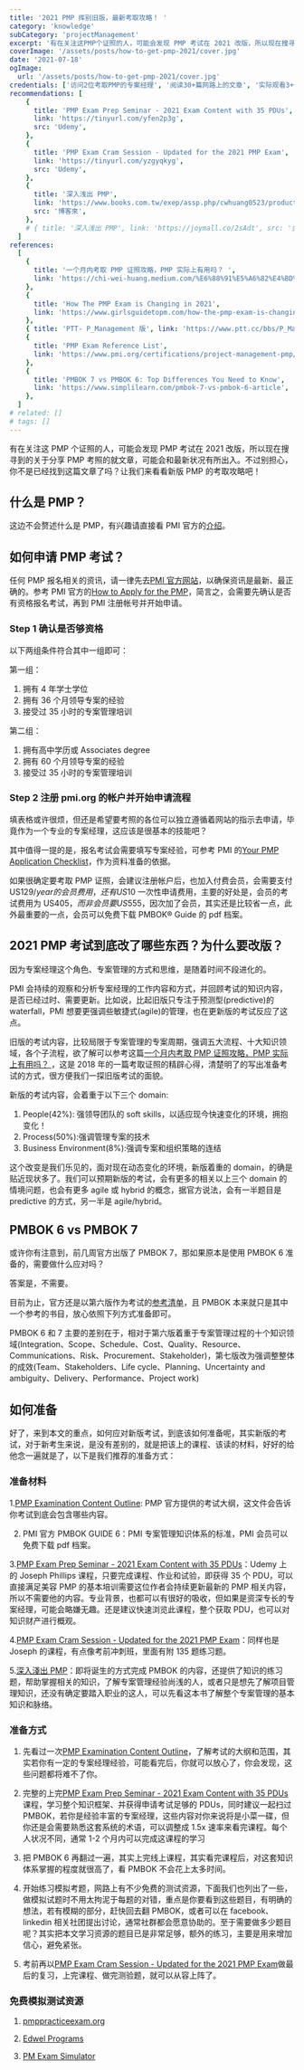 ```yaml
---
title: '2021 PMP 挥别旧版，最新考取攻略！ '
category: 'knowledge'
subCategory: 'projectManagement'
excerpt: '有在关注这PMP个证照的人，可能会发现 PMP 考试在 2021 改版，所以现在搜寻到的关于分享 PMP 考照的就文章，可能会和最新状况有所出入。不过别担心，你不是已经找到这篇文章了吗？让我们来看看新版PMP的考取攻略吧！'
coverImage: '/assets/posts/how-to-get-pmp-2021/cover.jpg'
date: '2021-07-18'
ogImage:
  url: '/assets/posts/how-to-get-pmp-2021/cover.jpg'
credentials: ['访问2位考取PMP的专案经理', '阅读30+篇网路上的文章', '实际观看3+个线上课程']
recommendations: [
    {
      title: 'PMP Exam Prep Seminar - 2021 Exam Content with 35 PDUs',
      link: 'https://tinyurl.com/yfen2p3g',
      src: 'Udemy',
    },
    {
      title: 'PMP Exam Cram Session - Updated for the 2021 PMP Exam',
      link: 'https://tinyurl.com/yzgyqkyg',
      src: 'Udemy',
    },
    {
      title: '深入浅出 PMP',
      link: 'https://www.books.com.tw/exep/assp.php/cwhuang0523/products/0010825895?utm_source=cwhuang0523&utm_medium=ap-books&utm_content=recommend&utm_campaign=ap-202108',
      src: '博客來',
    },
    # { title: '深入浅出 PMP', link: 'https://joymall.co/2sAdt', src: '金石堂' },
  ]
references:
  [
    {
      title: '一个月内考取 PMP 证照攻略，PMP 实际上有用吗？ ',
      link: 'https://chi-wei-huang.medium.com/%E6%88%91%E5%A6%82%E4%BD%95%E5%9C%A8%E4%B8%80%E5%80%8B%E6%9C%88%E5%85%A7%E5%8F%96%E5%BE%97pmp%E8%AD%89%E7%85%A7-project-management-professional-certification-544b2937adeb',
    },
    {
      title: 'How The PMP Exam is Changing in 2021',
      link: 'https://www.girlsguidetopm.com/how-the-pmp-exam-is-changing-next-year/',
    },
    { title: 'PTT- P_Management 版', link: 'https://www.ptt.cc/bbs/P_Management/index.html' },
    {
      title: 'PMP Exam Reference List',
      link: 'https://www.pmi.org/certifications/project-management-pmp/earn-the-pmp/pmp-exam-preparation/pmp-reference-list?utm_campaign=2021-07-19&utm_term=8912846&utm_content=educational&utm_source=email-sendgrid&utm_medium=979552',
    },
    {
      title: 'PMBOK 7 vs PMBOK 6: Top Differences You Need to Know',
      link: 'https://www.simplilearn.com/pmbok-7-vs-pmbok-6-article',
    },
  ]
# related: []
# tags: []
---
```


有在关注这 PMP 个证照的人，可能会发现 PMP 考试在 2021 改版，所以现在搜寻到的关于分享 PMP 考照的就文章，可能会和最新状况有所出入。不过别担心，你不是已经找到这篇文章了吗？让我们来看看新版 PMP 的考取攻略吧！

## 什么是 PMP？

这边不会赘述什么是 PMP，有兴趣请直接看 PMI 官方的[介绍](https://www.pmi.org/certifications/project-management-pmp)。

## 如何申请 PMP 考试？

任何 PMP 报名相关的资讯，请一律先去[PMI 官方网站](https://www.pmi.org/)，以确保资讯是最新、最正确的。参考 PMI 官方的[How to Apply for the PMP](https://www.pmi.org/certifications/project-management-pmp/earn-the-pmp/how-to-apply)，简言之，会需要先确认是否有资格报名考试，再到 PMI 注册帐号并开始申请。

### Step 1 确认是否够资格

以下两组条件符合其中一组即可：

第一组：

1. 拥有 4 年学士学位
2. 拥有 36 个月领导专案的经验
3. 接受过 35 小时的专案管理培训

第二组：

1. 拥有高中学历或 Associates degree
2. 拥有 60 个月领导专案的经验
3. 接受过 35 小时的专案管理培训

### Step 2 注册 pmi.org 的帐户并开始申请流程

填表格或许很烦，但还是希望要考照的各位可以独立遵循着网站的指示去申请，毕竟作为一个专业的专案经理，这应该是很基本的技能吧？

其中值得一提的是，报名考试会需要填写专案经验，可参考 PMI 的[Your PMP Application Checklist](https://www.pmi.org/-/media/pmi/documents/public/pdf/certifications/your-pmp-application-checklist.pdf?v=598ade6b-8bd6-4ef5-a7d6-1d363a2b93d0)，作为资料准备的依据。

如果很确定要考取 PMP 证照，会建议注册帐户后，也加入付费会员，会需要支付 US$129/year 的会员费用，还有 US$10 一次性申请费用，主要的好处是，会员的考试费用为 US$405，而非会员要 US$555，因次加了会员，其实还是比较省一点，此外最重要的一点，会员可以免费下载 PMBOK® Guide 的 pdf 档案。

## 2021 PMP 考试到底改了哪些东西？为什么要改版？

因为专案经理这个角色、专案管理的方式和思维，是随着时间不段进化的。

PMI 会持续的观察和分析专案经理的工作内容和方式，并回顾考试的知识内容，是否已经过时、需要更新。比如说，比起旧版只专注于预测型(predictive)的 waterfall，PMI 想要更强调些敏捷式(agile)的管理，也在更新版的考试反应了这点。

旧版的考试内容，比较局限于专案管理的专案周期，强调五大流程、十大知识领域，各个子流程，欲了解可以参考这篇[一个月内考取 PMP 证照攻略，PMP 实际上有用吗？ ](https://chi-wei-huang.medium.com/%E6%88%91%E5%A6%82%E4%BD%95%E5%9C%A8%E4%B8%80%E5%80%8B%E6%9C%88%E5%85%A7%E5%8F%96%E5%BE%97pmp%E8%AD%89%E7%85%A7-project-management-professional-certification-544b2937adeb)，这是 2018 年的一篇考取证照的精辟心得，清楚明了的写出准备考试的方式，很方便我们一探旧版考试的面貌。

新版的考试内容，会着重于以下三个 domain:

1. People(42%): 强领导团队的 soft skills，以适应现今快速变化的环境，拥抱变化！
2. Process(50%):强调管理专案的技术
3. Business Environment(8%):强调专案和组织策略的连结

这个改变是我们乐见的，面对现在动态变化的环境，新版着重的 domain，的确是贴近现状多了。我们可以预期新版的考试，会有更多的相关以上三个 domain 的情境问题，也会有更多 agile 或 hybrid 的概念，据官方说法，会有一半题目是 predictive 的方式，另一半是 agile/hybrid。

## PMBOK 6 vs PMBOK 7

或许你有注意到，前几周官方出版了 PMBOK 7，那如果原本是使用 PMBOK 6 准备的，需要做什么应对吗？

答案是，不需要。

目前为止，官方还是以第六版作为考试的[参考清单](https://www.pmi.org/certifications/project-management-pmp/earn-the-pmp/pmp-exam-preparation/pmp-reference-list?utm_campaign=2021-07-19&utm_term=8912846&utm_content=educational&utm_source=email-sendgrid&utm_medium=979552)，且 PMBOK 本来就只是其中一个参考的书目，放心依照下列方式准备即可。

PMBOK 6 和 7 主要的差别在于，相对于第六版着重于专案管理过程的十个知识领域(Integration、Scope、Schedule、Cost、Quality、Resource、Communications、Risk、Procurement、Stakeholder)，第七版改为强调整整体的成效(Team、Stakeholders、Life cycle、Planning、Uncertainty and ambiguity、Delivery、Performance、Project work)

## 如何准备

好了，来到本文的重点，如何应对新版考试，到底该如何准备呢，其实新版的考试，对于新考生来说，是没有差别的，就是把该上的课程、该读的材料，好好的给他念一遍就是了，以下是我们推荐的准备方式：

### 准备材料

1.[PMP Examination Content Outline](https://www.pmi.org/-/media/pmi/documents/public/pdf/certifications/pmp-examination-content-outline.pdf?v=ef41743a-9156-4137-a9a6-fd31e19a9668): PMP 官方提供的考试大纲，这文件会告诉你考试到底会包含哪些内容。

2. PMI 官方 PMBOK GUIDE 6：PMI 专案管理知识体系的标准，PMI 会员可以免费下载 pdf 档案。

3.[PMP Exam Prep Seminar - 2021 Exam Content with 35 PDUs](https://tinyurl.com/yfen2p3g)：Udemy 上的 Joseph Phillips 课程，只要完成课程、作业和试验，即获得 35 个 PDU，可以直接满足美容 PMP 的基本培训需要这位作者会持续更新最新的 PMP 相关内容，所以不需要他的内容。专业背景，也都可以有很好的吸收，但如果是资深专长的专案经理，可能会略嫌无趣。还是建议快速浏览此课程，整个获取 PDU，也可以对知识财产进行概观。

4.[PMP Exam Cram Session - Updated for the 2021 PMP Exam](https://tinyurl.com/yzgyqkyg)：同样也是 Joseph 的课程，有点像考前冲刺班，里面有附 135 题练习题。

5.[深入淺出 PMP](https://www.books.com.tw/exep/assp.php/cwhuang0523/products/0010825895?utm_source=cwhuang0523&utm_medium=ap-books&utm_content=recommend&utm_campaign=ap-202108)：即将诞生的方式完成 PMBOK 的内容，还提供了知识的练习题，帮助掌握相关的知识，了解专案管理经验尚浅的人，或者只是想先了解项目管理知识，还没有确定要踏入职业的这人，可以先看这本书了解整个专案管理的基本知识和脉络。

### 准备方式

1. 先看过一次[PMP Examination Content Outline](https://www.pmi.org/-/media/pmi/documents/public/pdf/certifications/pmp-examination-content-outline.pdf?v=ef41743a-9156-4137-a9a6-fd31e19a9668)，了解考试的大纲和范围，其实若你有一定的专案经理经验，可能看完后，你就可以放心了，你会发现，这些问题都将难不了你。

2. 完整的上完[PMP Exam Prep Seminar - 2021 Exam Content with 35 PDUs](https://tinyurl.com/y2tweyuc)课程，学习整个知识框架、并获得申请考试足够的 PDUs，同时建议一起扫过 PMBOK，若你是经验丰富的专案经理，这些内容对你来说将是小菜一碟，但你还是会需要熟悉这套系统的术语，可以调整成 1.5x 速率来看完课程。每个人状况不同，通常 1-2 个月内可以完成这课程的学习

3. 把 PMBOK 6 再翻过一遍，其实上完线上课程，其实看完课程后，对这套知识体系掌握的程度就很高了，看 PMBOK 不会花上太多时间。

4. 开始练习模拟考题，网路上有不少免费的测试资源，下面我们也列出了一些，做模拟试题时不用太拘泥于每题的对错，重点是你要看到这些题目，有明确的想法，若有模糊的部分，赶快回去翻 PMBOK，或者可以在 facebook、linkedin 相关社团提出讨论，通常社群都会愿意协助的。至于需要做多少题目呢？其实把本文学习资源的题目已是非常足够，额外的练习，主要是用来增加信心，避免紧张。

5. 考前再以[PMP Exam Cram Session - Updated for the 2021 PMP Exam](https://tinyurl.com/yh8gdpev)做最后的复习，上完课程、做完测验题，就可以从容上阵了。

### 免费模拟测试资源

1. [pmppracticeexam.org](https://www.pmppracticeexam.org/)

2. [Edwel Programs](https://www.edwel.com/Free-Resources/PMP-Certification-Practice-Exam.aspx)

3. [PM Exam Simulator](https://free.pm-exam-simulator.com/)
